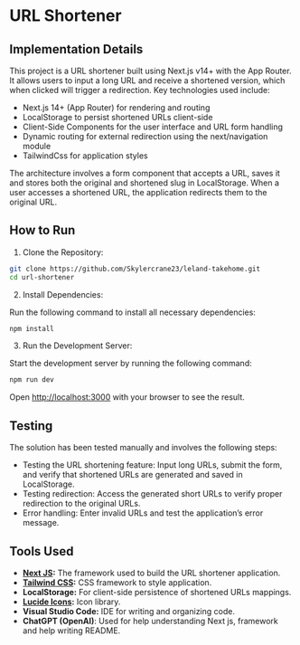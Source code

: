 # URL Shortener

## Implementation Details

This project is a URL shortener built using Next.js v14+ with the App Router. It allows users to input a long URL and receive a shortened version, which when clicked will trigger a redirection. Key technologies used include:

- Next.js 14+ (App Router) for rendering and routing
- LocalStorage to persist shortened URLs client-side
- Client-Side Components for the user interface and URL form handling
- Dynamic routing for external redirection using the next/navigation module
- TailwindCss for application styles

The architecture involves a form component that accepts a URL, saves it and stores both the original and shortened slug in LocalStorage. When a user accesses a shortened URL, the application redirects them to the original URL.

## How to Run

1. Clone the Repository:

```bash
git clone https://github.com/Skylercrane23/leland-takehome.git
cd url-shortener
```

2. Install Dependencies:

Run the following command to install all necessary dependencies:

```bash
npm install
```

3. Run the Development Server:

Start the development server by running the following command:

```bash
npm run dev
```

Open [http://localhost:3000](http://localhost:3000) with your browser to see the result.

## Testing

The solution has been tested manually and involves the following steps:

- Testing the URL shortening feature: Input long URLs, submit the form, and verify that shortened URLs are generated and saved in LocalStorage.
- Testing redirection: Access the generated short URLs to verify proper redirection to the original URLs.
- Error handling: Enter invalid URLs and test the application’s error message.

## Tools Used

- **[Next JS](https://nextjs.org/):** The framework used to build the URL shortener application.
- **[Tailwind CSS](https://tailwindcss.com/):** CSS framework to style application.
- **LocalStorage:** For client-side persistence of shortened URLs mappings.
- **[Lucide Icons](https://lucide.dev/):** Icon library.
- **Visual Studio Code:** IDE for writing and organizing code.
- **ChatGPT (OpenAI)**: Used for help understanding Next js, framework and help writing README.
